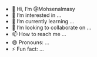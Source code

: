 - 👋 Hi, I’m @Mohsenalmasy
- 👀 I’m interested in ...
- 🌱 I’m currently learning ...
- 💞️ I’m looking to collaborate on ...
- 📫 How to reach me ...
- 😄 Pronouns: ...
- ⚡ Fun fact: ...

<!---
Mohsenalmasy/Mohsenalmasy is a ✨ special ✨ repository because its `README.md` (this file) appears on your GitHub profile.
You can click the Preview link to take a look at your changes.
--->
